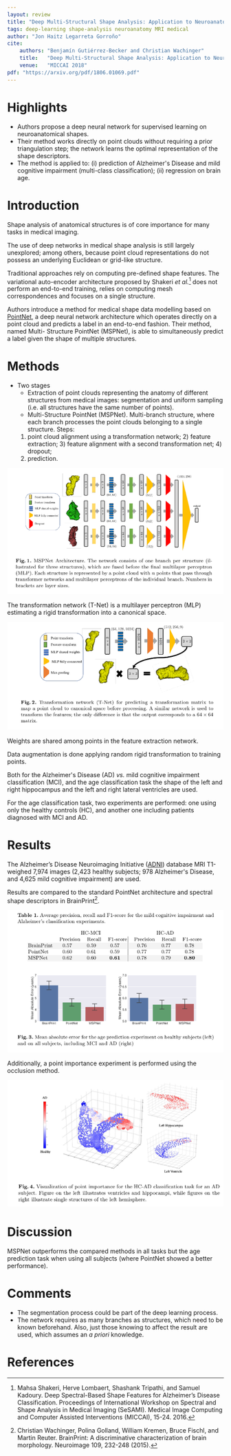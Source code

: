 ```yaml
---
layout: review
title: "Deep Multi-Structural Shape Analysis: Application to Neuroanatomy"
tags: deep-learning shape-analysis neuroanatomy MRI medical
author: "Jon Haitz Legarreta Gorroño"
cite:
    authors: "Benjamín Gutiérrez-Becker and Christian Wachinger"
    title:   "Deep Multi-Structural Shape Analysis: Application to Neuroanatomy"
    venue:   "MICCAI 2018"
pdf: "https://arxiv.org/pdf/1806.01069.pdf"
---
```



# Highlights

- Authors propose a deep neural network for supervised learning on
neuroanatomical shapes.
- Their method works directly on point clouds without requiring a prior
triangulation step; the network learns the optimal representation of the shape
descriptors.
- The method is applied to: (i) prediction of Alzheimer's Disease and mild
cognitive impairment (multi-class classification); (ii) regression on brain age.


# Introduction

Shape analysis of anatomical structures is of core importance for many tasks in
medical imaging.

The use of deep networks in medical shape analysis is still largely unexplored;
among others, because point cloud representations do not possess an underlying
Euclidean or grid-like structure.

Traditional approaches rely on computing pre-defined shape features. The
variational auto-encoder architecture proposed by Shakeri *et al.*[^1]
does not perform an end-to-end training, relies on computing mesh
correspondences and focuses on a single structure.

Authors introduce a method for medical shape data modelling based on
[PointNet](https://vitalab.github.io/deep-learning/2018/12/20/pointnet.html),
a deep neural network architecture which operates directly on a point cloud and
predicts a label in an end-to-end fashion. Their method, named Multi-
Structure PointNet (MSPNet), is able to simultaneously predict a label given the
shape of multiple structures.


# Methods

- Two stages
  - Extraction of point clouds representing the anatomy of different structures
  from medical images: segmentation and uniform sampling (i.e. all structures
  have the same number of points).
  - Multi-Structure PointNet (MSPNet). Multi-branch structure, where each branch
  processes the point clouds belonging to a single structure. Steps:
  1) point cloud alignment using a transformation network; 2) feature
  extraction; 3) feature alignment with a second transformation net; 4) dropout;
  5) prediction.

![](/article/images/NeuroanatomyDeepMultiStructuralShapeAnalysis/Architecture.png)

The transformation network (T-Net) is a multilayer perceptron (MLP) estimating a
rigid transformation into a canonical space.

![](/article/images/NeuroanatomyDeepMultiStructuralShapeAnalysis/Transformation_network.png)

Weights are shared among points in the feature extraction network.

Data augmentation is done applying random rigid transformation to training
points.

Both for the Alzheimer's Disease (AD) *vs.* mild cognitive impairment
classification (MCI), and the age classification task the shape of the left and
right hippocampus and the left and right lateral ventricles are used.

For the age classification task, two experiments are performed: one using only
the healthy controls (HC), and another one including patients diagnosed with
MCI and AD.


# Results

The Alzheimer’s Disease Neuroimaging Initiative ([ADNI](adni.loni.usc.edu))
database MRI T1-weighed 7,974 images (2,423 healthy subjects; 978 Alzheimer's
Disease, and 4,625 mild cognitive impairment) are used.

Results are compared to the standard PointNet architecture and spectral shape
descriptors in BrainPrint[^2].

![](/article/images/NeuroanatomyDeepMultiStructuralShapeAnalysis/Classification_accuracy_results.png)

Additionally, a point importance experiment is performed using the occlusion
method.

![](/article/images/NeuroanatomyDeepMultiStructuralShapeAnalysis/Anatomy_point_importance_classification_result.png)


# Discussion

MSPNet outperforms the compared methods in all tasks but the age prediction task
when using all subjects (where PointNet showed a better performance).


# Comments

- The segmentation process could be part of the deep learning process.
- The network requires as many branches as structures, which need to be known
beforehand. Also, just those knowing to affect the result are used, which
assumes an *a priori* knowledge.


# References

[^1]: Mahsa Shakeri, Herve Lombaert, Shashank Tripathi, and Samuel Kadoury.
      Deep Spectral-Based Shape Features for Alzheimer’s Disease Classification.
      Proceedings of International Workshop on Spectral and Shape Analysis in
      Medical Imaging (SeSAMI). Medical Image Computing and Computer Assisted
      Interventions (MICCAI), 15-24. 2016.

[^2]: Christian Wachinger, Polina Golland, William Kremen, Bruce Fischl, and
      Martin Reuter. BrainPrint: A discriminative characterization of brain
      morphology. Neuroimage 109, 232-248 (2015).
